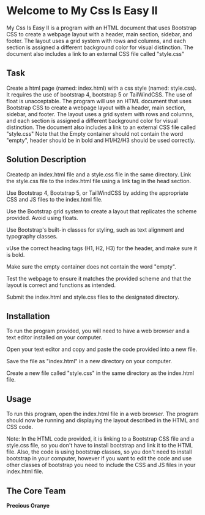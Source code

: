 <h1>Welcome to My Css Is Easy II</h1>
<p>My Css Is Easy II is a program  with an HTML document that uses Bootstrap CSS to create a webpage layout with a header, main section, sidebar, and footer. The layout uses a grid system with rows and columns, 
and each section is assigned a different background color for visual distinction. 
The document also includes a link to an external CSS file called "style.css" </p>

<h2>Task</h2>
<p>Create a html page (named: index.html) with a css style (named: style.css).
It requires the use  of bootstrap 4, bootstrap 5 or TailWindCSS. The use of float is unacceptable.
The program will use an HTML document that uses Bootstrap CSS to create a webpage layout 
with a header, main section, sidebar, and footer. The layout uses a grid system with rows and columns, 
and each section is assigned a different background color for visual distinction. 
The document also includes a link to an external CSS file called "style.css" 
Note that the Empty container should not contain the word "empty", header should be in bold and H1/H2/H3
should be used correctly.</p>


<h2>Solution Description</h2>

<p>Createdp an index.html file and a style.css file in the same directory.
Link the style.css file to the index.html file using a link tag in the head section.</p>
<p>Use Bootstrap 4, Bootstrap 5, or TailWindCSS by adding the appropriate CSS and JS files to the index.html file.</p>
<p>Use the Bootstrap grid system to create a layout that replicates the scheme provided. Avoid using floats.</p>
<p>Use Bootstrap's built-in classes for styling, such as text alignment and typography classes.</p>
vUse the correct heading tags (H1, H2, H3) for the header, and make sure it is bold.</p>
<p>Make sure the empty container does not contain the word "empty".</p>
Test the webpage to ensure it matches the provided scheme and that the layout is correct and functions as intended.</p>
<p>Submit the index.html and style.css files to the designated directory.</p>

<h2>Installation</h2>
<p>To run the program provided, you will need to have a web browser 
and a text editor installed on your computer.</p>

<p>Open your text editor and copy and paste the code provided into a new file.</p>
<p>Save the file as "index.html" in a new directory on your computer.</p>
<p>Create a new file called "style.css" in the same directory as the index.html file.</p>

<h2>Usage</h2>
<p>To run this program, 
open the index.html file in a web browser. 
The program should now be running and displaying the layout described in the HTML and CSS code.</p>
<p>Note: In the HTML code provided, it is linking to a Bootstrap CSS file and a style.css file, so you don't have to install bootstrap and link it to the HTML file. Also, the code is using bootstrap classes, so you don't need to install bootstrap in your computer, however if you want to edit the code and use other classes of bootstrap you need to include the CSS and JS files in your index.html file.</p>

<h2>The Core Team</h2>
<p><strong>Precious Oranye</strong>

